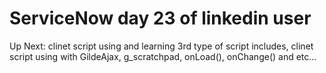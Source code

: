 # ServiceNow day 23 of linkedin user
Up Next:
clinet script using and learning 3rd type of script includes,
clinet script using with GildeAjax, g_scratchpad, onLoad(), onChange() and etc...
